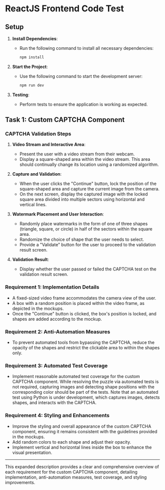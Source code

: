 # ReactJS Frontend Code Test

## Setup

1. **Install Dependencies**:
   - Run the following command to install all necessary dependencies:
     ```bash
     npm install
     ```

2. **Start the Project**:
   - Use the following command to start the development server:
     ```bash
     npm run dev
     ```

3. **Testing**:
   - Perform tests to ensure the application is working as expected.

## Task 1: Custom CAPTCHA Component

### CAPTCHA Validation Steps

1. **Video Stream and Interactive Area**:
   - Present the user with a video stream from their webcam.
   - Display a square-shaped area within the video stream. This area should continually change its location using a randomized algorithm.

2. **Capture and Validation**:
   - When the user clicks the "Continue" button, lock the position of the square-shaped area and capture the current image from the camera.
   - On the next screen, display the captured image with the locked square area divided into multiple sectors using horizontal and vertical lines.

3. **Watermark Placement and User Interaction**:
   - Randomly place watermarks in the form of one of three shapes (triangle, square, or circle) in half of the sectors within the square area.
   - Randomize the choice of shape that the user needs to select.
   - Provide a "Validate" button for the user to proceed to the validation result screen.

4. **Validation Result**:
   - Display whether the user passed or failed the CAPTCHA test on the validation result screen.

### Requirement 1: Implementation Details

- A fixed-sized video frame accommodates the camera view of the user.
- A box with a random position is placed within the video frame, as depicted in the mockups.
- Once the "Continue" button is clicked, the box's position is locked, and shapes are added according to the mockup.

### Requirement 2: Anti-Automation Measures

- To prevent automated tools from bypassing the CAPTCHA, reduce the opacity of the shapes and restrict the clickable area to within the shapes only.

### Requirement 3: Automated Test Coverage

- Implement reasonable automated test coverage for the custom CAPTCHA component. While resolving the puzzle via automated tests is not required, capturing images and detecting shape positions with the corresponding color should be part of the tests. Note that an automated test using Python is under development, which captures images, detects shapes, and interacts with the CAPTCHA.

### Requirement 4: Styling and Enhancements

- Improve the styling and overall appearance of the custom CAPTCHA component, ensuring it remains consistent with the guidelines provided in the mockups.
- Add random colors to each shape and adjust their opacity.
- Implement vertical and horizontal lines inside the box to enhance the visual presentation.

---

This expanded description provides a clear and comprehensive overview of each requirement for the custom CAPTCHA component, detailing implementation, anti-automation measures, test coverage, and styling improvements.

